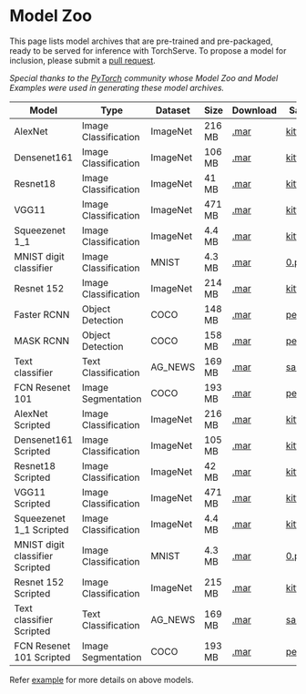 # Model Zoo

This page lists model archives that are pre-trained and pre-packaged, ready to be served for inference with TorchServe.
To propose a model for inclusion, please submit a [pull request](https://github.com/pytorch/serve/pulls).

*Special thanks to the [PyTorch](https://pytorch.org/) community whose Model Zoo and Model Examples were used in generating these model archives.*


| Model | Type | Dataset | Size | Download | Sample Input| Model mode |
| --- | --- | --- | --- | --- | --- | --- |
| AlexNet | Image Classification | ImageNet | 216 MB | [.mar](https://torchserve.s3.amazonaws.com/mar_files/alexnet.mar) | [kitten.jpg](https://github.com/pytorch/serve/blob/master/examples/image_classifier/kitten.jpg) |Eager|
| Densenet161 | Image Classification | ImageNet | 106 MB | [.mar](https://torchserve.s3.amazonaws.com/mar_files/densenet161.mar) | [kitten.jpg](https://github.com/pytorch/serve/blob/master/examples/image_classifier/kitten.jpg) |Eager|
| Resnet18 | Image Classification | ImageNet | 41 MB | [.mar](https://torchserve.s3.amazonaws.com/mar_files/resnet-18.mar) | [kitten.jpg](https://github.com/pytorch/serve/blob/master/examples/image_classifier/kitten.jpg) |Eager|
| VGG11 | Image Classification | ImageNet | 471 MB | [.mar](https://torchserve.s3.amazonaws.com/mar_files/vgg11.mar) | [kitten.jpg](https://github.com/pytorch/serve/blob/master/examples/image_classifier/kitten.jpg) |Eager|
| Squeezenet 1_1 | Image Classification | ImageNet | 4.4 MB | [.mar](https://torchserve.s3.amazonaws.com/mar_files/squeezenet1_1.mar) | [kitten.jpg](https://github.com/pytorch/serve/blob/master/examples/image_classifier/kitten.jpg) |Eager|
| MNIST digit classifier | Image Classification | MNIST | 4.3 MB | [.mar](https://torchserve.s3.amazonaws.com/mar_files/mnist.mar) | [0.png](https://github.com/pytorch/serve/blob/master/examples/image_classifier/mnist/test_data/0.png) |Eager|
| Resnet 152 |Image Classification | ImageNet | 214 MB | [.mar](https://torchserve.s3.amazonaws.com/mar_files/resnet-152-batch.mar) | [kitten.jpg](https://github.com/pytorch/serve/blob/master/examples/image_classifier/kitten.jpg) |Eager|
| Faster RCNN | Object Detection | COCO | 148 MB | [.mar](https://torchserve.s3.amazonaws.com/mar_files/fastrcnn.mar) | [persons.jpg](https://github.com/pytorch/serve/blob/master/examples/object_detector/persons.jpg) |Eager|
| MASK RCNN | Object Detection | COCO | 158 MB | [.mar](https://torchserve.s3.amazonaws.com/mar_files/maskrcnn.mar) | [persons.jpg](https://github.com/pytorch/serve/blob/master/examples/object_detector/persons.jpg) |Eager|
| Text classifier | Text Classification | AG_NEWS | 169 MB | [.mar](https://torchserve.s3.amazonaws.com/mar_files/my_text_classifier.mar) | [sample_text.txt](https://github.com/pytorch/serve/blob/master/examples/text_classification/sample_text.txt) |Eager|
| FCN Resenet 101 | Image Segmentation | COCO | 193 MB | [.mar](https://torchserve.s3.amazonaws.com/mar_files/fcn_resnet_101.mar) | [persons.jpg](https://github.com/pytorch/serve/blob/master/examples/image_segmenter/fcn/persons.jpg) |Eager|
| AlexNet Scripted | Image Classification | ImageNet | 216 MB | [.mar](https://torchserve.s3.amazonaws.com/mar_files/alexnet_scripted.mar) | [kitten.jpg](https://github.com/pytorch/serve/blob/master/examples/image_classifier/kitten.jpg) |Torchscripted |
| Densenet161 Scripted| Image Classification | ImageNet | 105 MB | [.mar](https://torchserve.s3.amazonaws.com/mar_files/densenet161_scripted.mar) | [kitten.jpg](https://github.com/pytorch/serve/blob/master/examples/image_classifier/kitten.jpg) |Torchscripted |
| Resnet18 Scripted| Image Classification | ImageNet | 42 MB | [.mar](https://torchserve.s3.amazonaws.com/mar_files/resnet-18_scripted.mar) | [kitten.jpg](https://github.com/pytorch/serve/blob/master/examples/image_classifier/kitten.jpg) |Torchscripted |
| VGG11 Scripted| Image Classification | ImageNet | 471 MB | [.mar](https://torchserve.s3.amazonaws.com/mar_files/vgg11_scripted.mar) | [kitten.jpg](https://github.com/pytorch/serve/blob/master/examples/image_classifier/kitten.jpg) |Torchscripted |
| Squeezenet 1_1 Scripted | Image Classification | ImageNet | 4.4 MB | [.mar](https://torchserve.s3.amazonaws.com/mar_files/squeezenet1_1_scripted.mar) | [kitten.jpg](https://github.com/pytorch/serve/blob/master/examples/image_classifier/kitten.jpg) |Torchscripted |
| MNIST digit classifier Scripted | Image Classification | MNIST | 4.3 MB | [.mar](https://torchserve.s3.amazonaws.com/mar_files/mnist_scripted.mar) | [0.png](https://github.com/pytorch/serve/blob/master/examples/image_classifier/mnist/test_data/0.png) |Torchscripted |
| Resnet 152 Scripted |Image Classification | ImageNet | 215 MB | [.mar](https://torchserve.s3.amazonaws.com/mar_files/resnet-152-batch_scripted.mar) | [kitten.jpg](https://github.com/pytorch/serve/blob/master/examples/image_classifier/kitten.jpg) |Torchscripted |
| Text classifier Scripted | Text Classification | AG_NEWS | 169 MB | [.mar](https://torchserve.s3.amazonaws.com/mar_files/my_text_classifier_scripted.mar) | [sample_text.txt](https://github.com/pytorch/serve/blob/master/examples/text_classification/sample_text.txt) |Torchscripted |
| FCN Resenet 101 Scripted | Image Segmentation | COCO | 193 MB | [.mar](https://torchserve.s3.amazonaws.com/mar_files/fcn_resnet_101_scripted.mar) | [persons.jpg](https://github.com/pytorch/serve/blob/master/examples/image_segmenter/fcn/persons.jpg) |Torchscripted |

Refer [example](../examples) for more details on above models.
